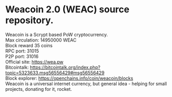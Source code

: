 # Weacoin 2.0 (WEAC) source repository.  
Weacoin is a Scrypt based PoW cryptocurrency.  
Max circulation: 14950000 WEAC  
Block reward 35 coins  
RPC port: 31015  
P2P port: 31016  
Official site: https://wea.pw  
Bitcointalk: https://bitcointalk.org/index.php?topic=5323633.msg56556429#msg56556429  
Block explorer: https://openchains.info/coin/weacoin/blocks  
Weacoin is a universal internet currency, but general idea - helping for small projects, donating for it, rocket.
